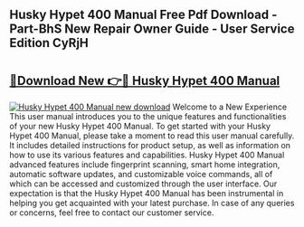 ## Husky Hypet 400 Manual Free Pdf Download - Part-BhS New Repair Owner Guide - User Service Edition CyRjH

# <h2><a href="http://bc25932.oget.top/?id=Husky+Hypet+400+Manual">🔗Download New 👉🔴 Husky Hypet 400 Manual</a></h2>

[![Husky Hypet 400 Manual new download](https://i.imgur.com/5g1atiW.png)](http://bc25932.oget.top/?id=Husky+Hypet+400+Manual)
Welcome to a New Experience This user manual introduces you to the unique features and functionalities of your new Husky Hypet 400 Manual. To get started with your Husky Hypet 400 Manual, please take a moment to read this user manual carefully. It includes detailed instructions for product setup, as well as information on how to use its various features and capabilities. Husky Hypet 400 Manual advanced features include fingerprint scanning, smart home integration, automatic software updates, and customizable voice commands, all of which can be accessed and customized through the user interface. Our expectation is that the Husky Hypet 400 Manual has been instrumental in helping you get acquainted with your latest purchase. In case of any queries or concerns, feel free to contact our customer service.
